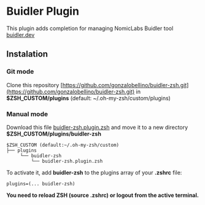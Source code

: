 # Buidler Plugin

This plugin adds completion for managing NomicLabs Buidler tool [buidler.dev](buidler.dev)

## Instalation

### Git mode

Clone this repository [https://github.com/gonzalobellino/buidler-zsh.git](https://github.com/gonzalobellino/buidler-zsh.git) in **$ZSH_CUSTOM/plugins** (default: ~/.oh-my-zsh/custom/plugins)

### Manual mode

Download this file [buidler-zsh.plugin.zsh](https://raw.githubusercontent.com/gonzalobellino/buidler-zsh/master/buidler-zsh.plugin.zsh) and move it to a new directory **$ZSH_CUSTOM/plugins/buidler-zsh**


```
$ZSH_CUSTOM (default:~/.oh-my-zsh/custom)
├── plugins
     └── buidler-zsh
         └── buidler-zsh.plugin.zsh
```

To activate it, add **buidler-zsh** to the plugins array of your **.zshrc** file:

```
plugins=(... buidler-zsh)
```

**You need to reload ZSH (source .zshrc) or logout from the active terminal.**

